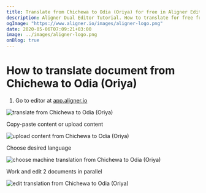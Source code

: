 ```yaml
---
title: Translate from Chichewa to Odia (Oriya) for free in Aligner Editor
description: Aligner Dual Editor Tutorial. How to translate for free from Chichewa to Odia (Oriya). Aligner is multilingual document management platform. 
ogImage: "https://www.aligner.io/images/aligner-logo.png"
date: 2020-05-06T07:09:21+03:00
image: ../images/aligner-logo.png
onBlog: true
---
```


# How to translate document from Chichewa to Odia (Oriya)

1. Go to editor at [app.aligner.io](https://app.aligner.io "Aligner App web page")

![translate from Chichewa to Odia (Oriya)](../aligner-blank-editor.png "translate from Chichewa to Odia (Oriya)")

Copy-paste content or upload content

![upload content from Chichewa to Odia (Oriya)](../aligner-uploaded-document.png "upload content from Chichewa to Odia (Oriya)")

Choose desired language

![choose machine translation from Chichewa to Odia (Oriya)](../aligner-language-dropdown.png "choose machine translation from Chichewa to Odia (Oriya)")

Work and edit 2 documents in parallel

![edit translation from Chichewa to Odia (Oriya)](../aligner-double-sitded-editor.png "edit translation from Chichewa to Odia (Oriya)")

